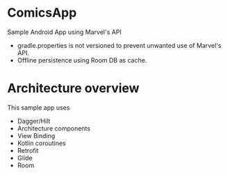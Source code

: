 # ComicsApp
Sample Android App using Marvel's API
* gradle.properties is not versioned to prevent unwanted use of Marvel's API.
* Offline persistence using Room DB as cache.

# Architecture overview
This sample app uses 
* Dagger/Hilt
* Architecture components
* View Binding
* Kotlin coroutines
* Retrofit
* Glide
* Room
